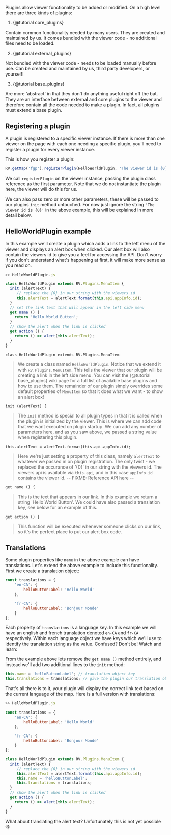 Plugins allow viewer functionality to be added or modified. On a high level there are three kinds of plugins:

1. {@tutorial core_plugins}

  Contain common functionality needed by many users. They are created and maintained by us. It comes bundled with the viewer code - no additional files need to be loaded.

2. {@tutorial external_plugins}

  Not bundled with the viewer code - needs to be loaded manually before use. Can be created and maintained by us, third party developers, or yourself!

3. {@tutorial base_plugins}

  Are more 'abstract' in that they don't do anything useful right off the bat. They are an interface between external and core plugins to the viewer and therefore contain all the code needed to make a plugin. In fact, all plugins must extend a base plugin.

## Registering a plugin

A plugin is registered to a specific viewer instance. If there is more than one viewer on the page with each one needing a specific plugin, you'll need to register a plugin for every viewer instance.

This is how you register a plugin:
```js
RV.getMap('fgp').registerPlugin(HelloWorldPlugin, 'The viewer id is {0}');
```

We call `registerPlugin` on the viewer instance, passing the plugin class reference as the first parameter. Note that we do not instantiate the plugin here, the viewer will do this for us.

We can also pass zero or more other parameters, these will be passed to our plugins `init` method untouched. For now just ignore the string `'The viewer id is {0}'` in the above example, this will be explained in more detail below.

## HelloWorldPlugin example

In this example we'll create a plugin which adds a link to the left menu of the viewer and displays an alert box when clicked. Our alert box will also contain the viewers id to give you a feel for accessing the API. Don't worry if you don't understand what's happening at first, it will make more sense as you read on.

```js
>> HelloWorldPlugin.js

class HelloWorldPlugin extends RV.Plugins.MenuItem {
  init (alertText) {
     // replace the {0} in our string with the viewers id
     this.alertText = alertText.format(this.api.appInfo.id);
  }
  // set the link text that will appear in the left side menu
  get name () {
    return 'Hello World Button';
  }
  // show the alert when the link is clicked
  get action () {
    return () => alert(this.alertText);
  }
}
```

`class HelloWorldPlugin extends RV.Plugins.MenuItem`

> We create a class named `HelloWorldPlugin`. Notice that we extend it with `RV.Plugins.MenuItem`. This tells the viewer that our plugin will be creating a link in the left side menu. You can visit the {@tutorial base_plugins} wiki page for a full list of available base plugins and how to use them. The remainder of our plugin simply overrides some default properties of `MenuItem` so that it does what we want - to show an alert box!

`init (alertText) {`

> The `init` method is special to all plugin types in that it is called when the plugin is initialized by the viewer. This is where we can add code that we want executed on plugin startup. We can add any number of parameters here, and as you saw above, we passed a string value when registering this plugin.

`this.alertText = alertText.format(this.api.appInfo.id);`

> Here we're just setting a property of this class, namely `alertText` to whatever we passed in on plugin registration. The only twist - we replaced the occurance of '{0}' in our string with the viewers id. The viewers api is available via `this.api`, and in this case `appInfo.id` contains the viewer id. -- FIXME: Reference API here --

`get name () {`

> This is the text that appears in our link. In this example we return a string 'Hello World Button'. We could have also passed a translation key, see below for an example of this.

`get action () {`

> This function will be executed whenever someone clicks on our link, so it's the perfect place to put our alert box code.

## Translations

Some plugin properties like `name` in the above example can have translations. Let's extend the above example to include this functionality. First we create a translation object:

```js
const translations = {
    'en-CA': {
        helloButtonLabel: 'Hello World'
    },

    'fr-CA': {
        helloButtonLabel: 'Bonjour Monde'
    }
};
```

Each property of `translations` is a language key. In this example we will have an english and french translation denoted `en-CA` and `fr-CA` respectively. Within each language object we have keys which we'll use to identify the translation string as the value. Confused? Don't be! Watch and learn:

From the example above lets remove the `get name ()` method entirely, and instead we'll add two additional lines to the `init` method:

```js
this.name = 'helloButtonLabel'; // translation object key
this.translations = translations; // give the plugin our translation object
```

That's all there is to it, your plugin will display the correct link text based on the current language of the map. Here is a full version with translations:

```js
>> HelloWorldPlugin.js

const translations = {
    'en-CA': {
        helloButtonLabel: 'Hello World'
    },

    'fr-CA': {
        helloButtonLabel: 'Bonjour Monde'
    }
};

class HelloWorldPlugin extends RV.Plugins.MenuItem {
  init (alertText) {
     // replace the {0} in our string with the viewers id
     this.alertText = alertText.format(this.api.appInfo.id);
     this.name = 'helloButtonLabel';
     this.translations = translations;
  }
  // show the alert when the link is clicked
  get action () {
    return () => alert(this.alertText);
  }
}
```

What about translating the alert text? Unfortunately this is not yet possible :-1:
